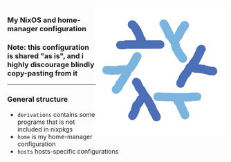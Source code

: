 <img align="right" src="./logo.png" width="300"/>

### My NixOS and home-manager configuration
### Note: this configuration is shared "as is", and i highly discourage blindly copy-pasting from it

---

### General structure
- `derivations` contains some programs that is not included in nixpkgs
- `home` is my home-manager configuration
- `hosts` hosts-specific configurations